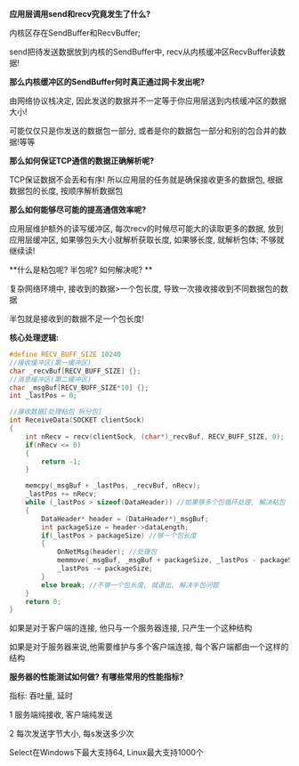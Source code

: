 **应用层调用send和recv究竟发生了什么?**

内核区存在SendBuffer和RecvBuffer; 

send把待发送数据放到内核的SendBuffer中, recv从内核缓冲区RecvBuffer读数据!



**那么内核缓冲区的SendBuffer何时真正通过网卡发出呢?**

由网络协议栈决定, 因此发送的数据并不一定等于你应用层送到内核缓冲区的数据大小! 

可能仅仅只是你发送的数据包一部分,  或者是你的数据包一部分和别的包合并的数据!等等



**那么如何保证TCP通信的数据正确解析呢?**

TCP保证数据不会丢和有序! 所以应用层的任务就是确保接收更多的数据包, 根据数据包的长度, 按顺序解析数据包



**那么如何能够尽可能的提高通信效率呢?**

应用层维护额外的读写缓冲区,  每次recv的时候尽可能大的读取更多的数据, 放到应用层缓冲区, 如果够包头大小就解析获取长度, 如果够长度, 就解析包体; 不够就继续读!



**什么是粘包呢? 半包呢?  如何解决呢? **

复杂网络环境中, 接收到的数据>一个包长度, 导致一次接收接收到不同数据包的数据

半包就是接收到的数据不足一个包长度!

**核心处理逻辑:**

```c++
#define RECV_BUFF_SIZE 10240
//接收缓冲区(第一缓冲区)
char _recvBuf[RECV_BUFF_SIZE] {};
//消息缓冲区(第二缓冲区)
char _msgBuf[RECV_BUFF_SIZE*10] {};
int _lastPos = 0;

//接收数据[处理粘包 拆分包]
int ReceiveData(SOCKET clientSock)
{
    int nRecv = recv(clientSock, (char*)_recvBuf, RECV_BUFF_SIZE, 0);
    if(nRecv <= 0)
    {
        return -1;
    }

    memcpy(_msgBuf + _lastPos, _recvBuf, nRecv);
    _lastPos += nRecv;
    while (_lastPos > sizeof(DataHeader)) //如果够多个包循环处理, 解决粘包
    {
        DataHeader* header = (DataHeader*)_msgBuf;
        int packageSize = header->dataLength;
        if(_lastPos > packageSize) //够一个包长度
        {
            OnNetMsg(header); //处理包
            memmove(_msgBuf, _msgBuf + packageSize, _lastPos - packageSize);
            _lastPos -= packageSize;
        }
        else break; //不够一个包长度, 就退出, 解决半包问题
    }
    return 0;
}
```



如果是对于客户端的连接,  他只与一个服务器连接, 只产生一个这种结构

如果是对于服务器来说,他需要维护与多个客户端连接, 每个客户端都由一个这样的结构



**服务器的性能测试如何做?  有哪些常用的性能指标?** 

指标: 吞吐量, 延时

1 服务端纯接收, 客户端纯发送

2 每次发送字节大小, 每s发送多少次



Select在Windows下最大支持64, Linux最大支持1000个

